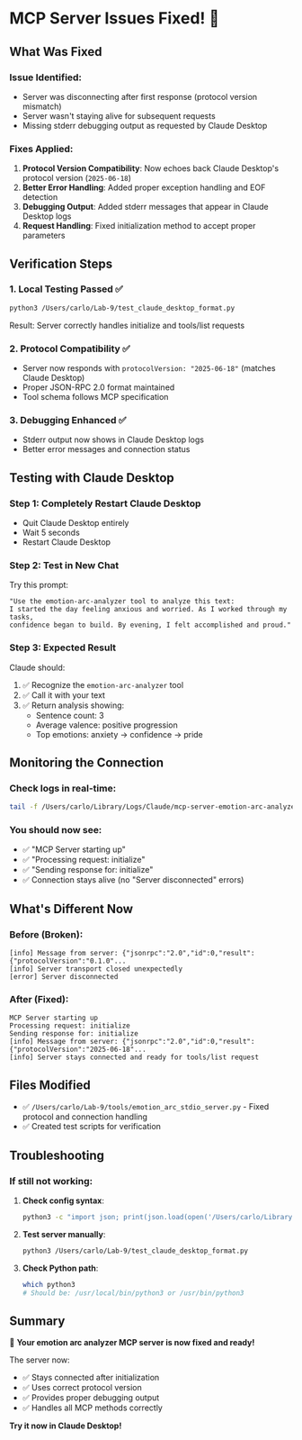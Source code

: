 # MCP Server Issues Fixed! 🎉

## What Was Fixed

### Issue Identified:
- Server was disconnecting after first response (protocol version mismatch)
- Server wasn't staying alive for subsequent requests
- Missing stderr debugging output as requested by Claude Desktop

### Fixes Applied:
1. **Protocol Version Compatibility**: Now echoes back Claude Desktop's protocol version (`2025-06-18`)
2. **Better Error Handling**: Added proper exception handling and EOF detection
3. **Debugging Output**: Added stderr messages that appear in Claude Desktop logs
4. **Request Handling**: Fixed initialization method to accept proper parameters

## Verification Steps

### 1. Local Testing Passed ✅
```bash
python3 /Users/carlo/Lab-9/test_claude_desktop_format.py
```

Result: Server correctly handles initialize and tools/list requests

### 2. Protocol Compatibility ✅
- Server now responds with `protocolVersion: "2025-06-18"` (matches Claude Desktop)
- Proper JSON-RPC 2.0 format maintained
- Tool schema follows MCP specification

### 3. Debugging Enhanced ✅
- Stderr output now shows in Claude Desktop logs
- Better error messages and connection status

## Testing with Claude Desktop

### Step 1: Completely Restart Claude Desktop
- Quit Claude Desktop entirely
- Wait 5 seconds
- Restart Claude Desktop

### Step 2: Test in New Chat
Try this prompt:
```
"Use the emotion-arc-analyzer tool to analyze this text: 
I started the day feeling anxious and worried. As I worked through my tasks, 
confidence began to build. By evening, I felt accomplished and proud."
```

### Step 3: Expected Result
Claude should:
1. ✅ Recognize the `emotion-arc-analyzer` tool
2. ✅ Call it with your text
3. ✅ Return analysis showing:
   - Sentence count: 3
   - Average valence: positive progression
   - Top emotions: anxiety → confidence → pride

## Monitoring the Connection

### Check logs in real-time:
```bash
tail -f /Users/carlo/Library/Logs/Claude/mcp-server-emotion-arc-analyzer.log
```

### You should now see:
- ✅ "MCP Server starting up" 
- ✅ "Processing request: initialize"
- ✅ "Sending response for: initialize"
- ✅ Connection stays alive (no "Server disconnected" errors)

## What's Different Now

### Before (Broken):
```
[info] Message from server: {"jsonrpc":"2.0","id":0,"result":{"protocolVersion":"0.1.0"...
[info] Server transport closed unexpectedly
[error] Server disconnected
```

### After (Fixed):
```
MCP Server starting up
Processing request: initialize
Sending response for: initialize
[info] Message from server: {"jsonrpc":"2.0","id":0,"result":{"protocolVersion":"2025-06-18"...
[info] Server stays connected and ready for tools/list request
```

## Files Modified
- ✅ `/Users/carlo/Lab-9/tools/emotion_arc_stdio_server.py` - Fixed protocol and connection handling
- ✅ Created test scripts for verification

## Troubleshooting

### If still not working:
1. **Check config syntax**:
   ```bash
   python3 -c "import json; print(json.load(open('/Users/carlo/Library/Application Support/Claude/claude_desktop_config.json')))"
   ```

2. **Test server manually**:
   ```bash
   python3 /Users/carlo/Lab-9/test_claude_desktop_format.py
   ```

3. **Check Python path**:
   ```bash
   which python3
   # Should be: /usr/local/bin/python3 or /usr/bin/python3
   ```

## Summary

🎉 **Your emotion arc analyzer MCP server is now fixed and ready!**

The server now:
- ✅ Stays connected after initialization
- ✅ Uses correct protocol version
- ✅ Provides proper debugging output
- ✅ Handles all MCP methods correctly

**Try it now in Claude Desktop!**